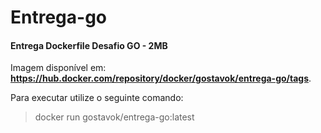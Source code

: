 # Entrega-go
#### Entrega Dockerfile Desafio GO - 2MB

Imagem disponível em: **https://hub.docker.com/repository/docker/gostavok/entrega-go/tags**.

Para executar utilize o seguinte comando:

> docker run gostavok/entrega-go:latest
